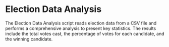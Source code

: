 # Election Data Analysis
The Election Data Analysis script reads election data from a CSV file and performs a comprehensive analysis to present key statistics. The results include the total votes cast, the percentage of votes for each candidate, and the winning candidate.

